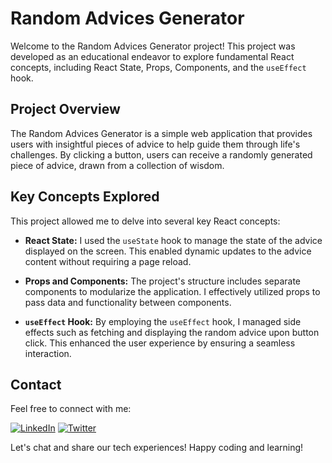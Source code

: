 # Random Advices Generator

Welcome to the Random Advices Generator project! This project was developed as an educational endeavor to explore fundamental React concepts, including React State, Props, Components, and the `useEffect` hook.

## Project Overview

The Random Advices Generator is a simple web application that provides users with insightful pieces of advice to help guide them through life's challenges. By clicking a button, users can receive a randomly generated piece of advice, drawn from a collection of wisdom.

## Key Concepts Explored

This project allowed me to delve into several key React concepts:

- **React State:** I used the `useState` hook to manage the state of the advice displayed on the screen. This enabled dynamic updates to the advice content without requiring a page reload.

- **Props and Components:** The project's structure includes separate components to modularize the application. I effectively utilized props to pass data and functionality between components.

- **`useEffect` Hook:** By employing the `useEffect` hook, I managed side effects such as fetching and displaying the random advice upon button click. This enhanced the user experience by ensuring a seamless interaction.

## Contact

Feel free to connect with me:

[![LinkedIn](https://img.shields.io/badge/LinkedIn-Connect-blue)](https://www.linkedin.com/in/nikenhapsari/)
[![Twitter](https://img.shields.io/badge/Twitter-Follow-blue)](https://twitter.com/kenhpsr)

Let's chat and share our tech experiences!
Happy coding and learning!
